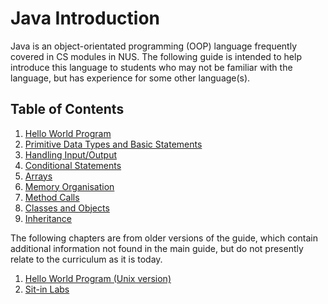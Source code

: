 # Java Introduction

Java is an object-orientated programming (OOP) language frequently covered in CS modules in NUS. The following guide is intended to help introduce this language to students who may not be familiar with the language, but has experience for some other language(s).

## Table of Contents

1. [Hello World Program](helloworld.md)
1. [Primitive Data Types and Basic Statements](primitives.md)
1. [Handling Input/Output](io.md)
1. [Conditional Statements](conditional.md)
1. [Arrays](arrays.md)
1. [Memory Organisation](memory.md)
1. [Method Calls](method.md)
1. [Classes and Objects](objects.md)
1. [Inheritance](inheritance.md)

The following chapters are from older versions of the guide, which contain additional information not found in the main guide, but do not presently relate to the curriculum as it is today.

1. [Hello World Program (Unix version)](helloworldunix.md)
1. [Sit-in Labs](sitin.md)